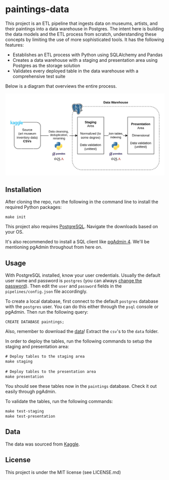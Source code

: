 # paintings-data

This project is an ETL pipeline that ingests data on museums, artists, and their paintings into a data warehouse in Postgres. The intent here is building the data models and the ETL process from scratch, understanding these concepts by limiting the use of more sophisticated tools. It has the following features:

- Establishes an ETL process with Python using SQLAlchemy and Pandas
- Creates a data warehouse with a staging and presentation area using Postgres as the storage solution
- Validates every deployed table in the data warehouse with a comprehensive test suite

Below is a diagram that overviews the entire process.

<p align="center">
<img src="doc/overview.jpg" width="950"/>
</p>

## Installation
After cloning the repo, run the following in the command line to install the required Python packages:
```
make init
```
This project also requires [PostgreSQL](https://www.postgresql.org/download/). Navigate the downloads based on your OS.

It's also recommended to install a SQL client like [pgAdmin 4](https://www.pgadmin.org/download/). We'll be mentioning pgAdmin throughout from here on.

## Usage
With PostgreSQL installed, know your user credentials. Usually the default user name and password is `postgres` (you can always [change the password](https://stackoverflow.com/questions/12720967/how-can-i-change-a-postgresql-user-password)). Then edit the `user` and `password` fields in the `pipelines/config.json` file accordingly.

To create a local database, first connect to the default `postgres` database with the `postgres` user. You can do this either through the `psql` console or pgAdmin. Then run the following query:
```
CREATE DATABASE paintings;
```


Also, remember to download the [data](https://www.kaggle.com/datasets/mexwell/famous-paintings)! Extract the `csv`'s to the `data` folder.

In order to deploy the tables, run the following commands to setup the staging and presentation area:
```
# Deploy tables to the staging area
make staging

# Deploy tables to the presentation area
make presentation
```
You should see these tables now in the ``paintings`` database. Check it out easily through pgAdmin.

To validate the tables, run the following commands:
```
make test-staging
make test-presentation
```

## Data
The data was sourced from [Kaggle](https://www.kaggle.com/datasets/mexwell/famous-paintings).

## License
This project is under the MIT license (see LICENSE.md)

